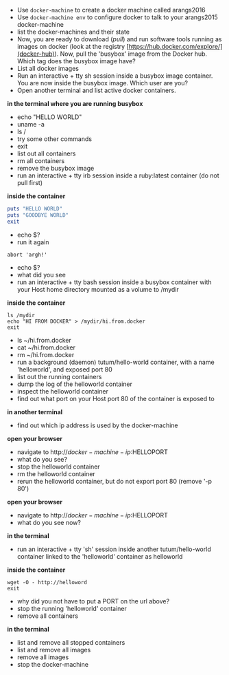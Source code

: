 * Use `docker-machine` to create a docker machine called arangs2016
* Use `docker-machine env` to configure docker to talk to your arangs2015 docker-machine
* list the docker-machines and their state
* Now, you are ready to download (_pull_) and run software tools running as images on docker (look at the registry [https://hub.docker.com/explore/](docker-hub)). Now, pull the 'busybox' image from the Docker hub. Which tag does the busybox image have?
* List all docker images
* Run an interactive + tty sh session inside a busybox image container. You are now inside the busybox image. Which user are you?
* Open another terminal and list active docker containers. 

**in the terminal where you are running busybox**
* echo "HELLO WORLD"
* uname -a
* ls /
* try some other commands
* exit
* list out all containers
* rm all containers
* remove the busybox image
* run an interactive + tty irb session inside a ruby:latest container (do not pull first)

**inside the container**

```ruby
puts "HELLO WORLD"
puts "GOODBYE WORLD"
exit
```
* echo $?
* run it again
```
abort 'argh!'
```
* echo $?
* what did you see
* run an interactive + tty bash session inside a busybox container with your Host home directory mounted as a volume to /mydir

**inside the container**
```
ls /mydir
echo "HI FROM DOCKER" > /mydir/hi.from.docker
exit
```
* ls ~/hi.from.docker
* cat ~/hi.from.docker
* rm ~/hi.from.docker
* run a background (daemon) tutum/hello-world container, with a name 'helloworld', and exposed port 80
* list out the running containers
* dump the log of the helloworld container
* inspect the helloworld container
* find out what port on your Host port 80 of the container is exposed to

**in another terminal**

* find out which ip address is used by the docker-machine

**open your browser**

* navigate to http://$docker-machine-ip:$HELLOPORT
* what do you see?
* stop the helloworld container
* rm the helloworld container
* rerun the helloworld container, but do not export port 80 (remove '-p 80')

**open your browser**

* navigate to http://$docker-machine-ip:$HELLOPORT
* what do you see now?

**in the terminal**

* run an interactive + tty 'sh' session inside another tutum/hello-world container linked to the 'helloworld' container as helloworld

**inside the container**

```
wget -O - http://helloword
exit
```
* why did you not have to put a PORT on the url above?
* stop the running 'helloworld' container
* remove all containers

**in the terminal**

* list and remove all stopped containers
* list and remove all images
* remove all images
* stop the docker-machine
